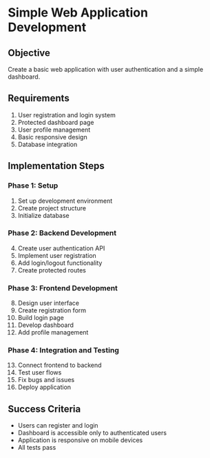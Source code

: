 # Simple Web Application Development

## Objective
Create a basic web application with user authentication and a simple dashboard.

## Requirements
1. User registration and login system
2. Protected dashboard page
3. User profile management
4. Basic responsive design
5. Database integration

## Implementation Steps

### Phase 1: Setup
1. Set up development environment
2. Create project structure
3. Initialize database

### Phase 2: Backend Development  
4. Create user authentication API
5. Implement user registration
6. Add login/logout functionality
7. Create protected routes

### Phase 3: Frontend Development
8. Design user interface
9. Create registration form
10. Build login page
11. Develop dashboard
12. Add profile management

### Phase 4: Integration and Testing
13. Connect frontend to backend
14. Test user flows
15. Fix bugs and issues
16. Deploy application

## Success Criteria
- Users can register and login
- Dashboard is accessible only to authenticated users
- Application is responsive on mobile devices
- All tests pass
